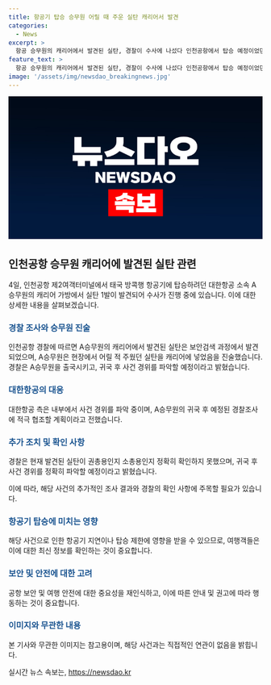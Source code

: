 ```yaml
---
title: 항공기 탑승 승무원 어릴 때 주운 실탄 캐리어서 발견
categories:
  - News
excerpt: >
  항공 승무원의 캐리어에서 발견된 실탄, 경찰이 수사에 나섰다 인천공항에서 탑승 예정이었던 대한항공 A승무원의 캐리어에서 실탄 1발이 발견되어 경찰이 수사에 착수했다. A승무원은 어린 시절 주웠던 실탄을 넣었다고 진술했으며, 경찰은 사건 경위를 파악하기 위해 귀국 후 조사를 진행할 예정이다. 실탄의 용도는 아직 확인되지 않았으며, 대한항공도 내부 조사를 진행 중이다. 사건의 전개에 관심이 쏠리고 있다.
feature_text: >
  항공 승무원의 캐리어에서 발견된 실탄, 경찰이 수사에 나섰다 인천공항에서 탑승 예정이었던 대한항공 A승무원의 캐리어에서 실탄 1발이 발견되어 경찰이 수사에 착수했다. A승무원은 어린 시절 주웠던 실탄을 넣었다고 진술했으며, 경찰은 사건 경위를 파악하기 위해 귀국 후 조사를 진행할 예정이다. 실탄의 용도는 아직 확인되지 않았으며, 대한항공도 내부 조사를 진행 중이다. 사건의 전개에 관심이 쏠리고 있다.
image: '/assets/img/newsdao_breakingnews.jpg'
---
```


<p><img src="/assets/img/newsdao_breakingnews.jpg" alt="ranknews 속보" /></p>

<h2 data-ke-size="size26">인천공항 승무원 캐리어에 발견된 실탄 관련</h2>

<p data-ke-size="size16">4일, 인천공항 제2여객터미널에서 태국 방콕행 항공기에 탑승하려던 대한항공 소속 A승무원의 캐리어 가방에서 실탄 1발이 발견되어 수사가 진행 중에 있습니다. 이에 대한 상세한 내용을 살펴보겠습니다.</p>

<h3><b><span style="color: #1a5490;">경찰 조사와 승무원 진술</span></b></h3>

<p data-ke-size="size16">인천공항 경찰에 따르면 A승무원의 캐리어에서 발견된 실탄은 보안검색 과정에서 발견되었으며, A승무원은 현장에서 어릴 적 주웠던 실탄을 캐리어에 넣었음을 진술했습니다. 경찰은 A승무원을 출국시키고, 귀국 후 사건 경위를 파악할 예정이라고 밝혔습니다.</p>

<h3><b><span style="color: #1a5490;">대한항공의 대응</span></b></h3>

<p data-ke-size="size16">대한항공 측은 내부에서 사건 경위를 파악 중이며, A승무원의 귀국 후 예정된 경찰조사에 적극 협조할 계획이라고 전했습니다.</p>

<h3><b><span style="color: #1a5490;">추가 조치 및 확인 사항</span></b></h3>

<p data-ke-size="size16">경찰은 현재 발견된 실탄이 권총용인지 소총용인지 정확히 확인하지 못했으며, 귀국 후 사건 경위를 정확히 파악할 예정이라고 밝혔습니다.</p>

<p data-ke-size="size16">이에 따라, 해당 사건의 추가적인 조사 결과와 경찰의 확인 사항에 주목할 필요가 있습니다.</p>

<h3><b><span style="color: #1a5490;">항공기 탑승에 미치는 영향</span></b></h3>

<p data-ke-size="size16">해당 사건으로 인한 항공기 지연이나 탑승 제한에 영향을 받을 수 있으므로, 여행객들은 이에 대한 최신 정보를 확인하는 것이 중요합니다.</p>

<h3><b><span style="color: #1a5490;">보안 및 안전에 대한 고려</span></b></h3>

<p data-ke-size="size16">공항 보안 및 여행 안전에 대한 중요성을 재인식하고, 이에 따른 안내 및 권고에 따라 행동하는 것이 중요합니다.</p>

<h3><b><span style="color: #1a5490;">이미지와 무관한 내용</span></b></h3>

<p data-ke-size="size16">본 기사와 무관한 이미지는 참고용이며, 해당 사건과는 직접적인 연관이 없음을 밝힙니다.</p>
실시간 뉴스 속보는, <a href="https://newsdao.kr" rel="dofollow">https://newsdao.kr</a>


